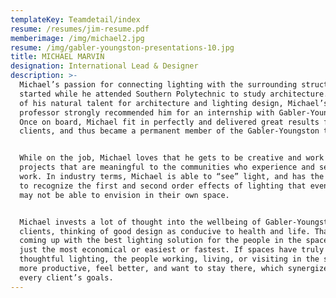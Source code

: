 ```yaml
---
templateKey: Teamdetail/index
resume: /resumes/jim-resume.pdf
memberimage: /img/michael2.jpg
resume: /img/gabler-youngston-presentations-10.jpg
title: MICHAEL MARVIN
designation: International Lead & Designer
description: >-
  Michael’s passion for connecting lighting with the surrounding structure
  started while he attended Southern Polytechnic to study architecture. Because
  of his natural talent for architecture and lighting design, Michael’s
  professor strongly recommended him for an internship with Gabler-Youngston.
  Once on board, Michael fit in perfectly and delivered great results for
  clients, and thus became a permanent member of the Gabler-Youngston team.


  While on the job, Michael loves that he gets to be creative and work on
  projects that are meaningful to the communities who experience and see his
  work. In industry terms, Michael is able to “see” light, and has the ability
  to recognize the first and second order effects of lighting that even clients
  may not be able to envision in their own space.


  Michael invests a lot of thought into the wellbeing of Gabler-Youngston’s
  clients, thinking of good design as conducive to health and life. That means
  coming up with the best lighting solution for the people in the space, not
  just the most economical or easiest or fastest. If spaces have truly good and
  thoughtful lighting, the people working, living, or visiting in the spaces are
  more productive, feel better, and want to stay there, which synergizes with
  every client’s goals.
---
```


